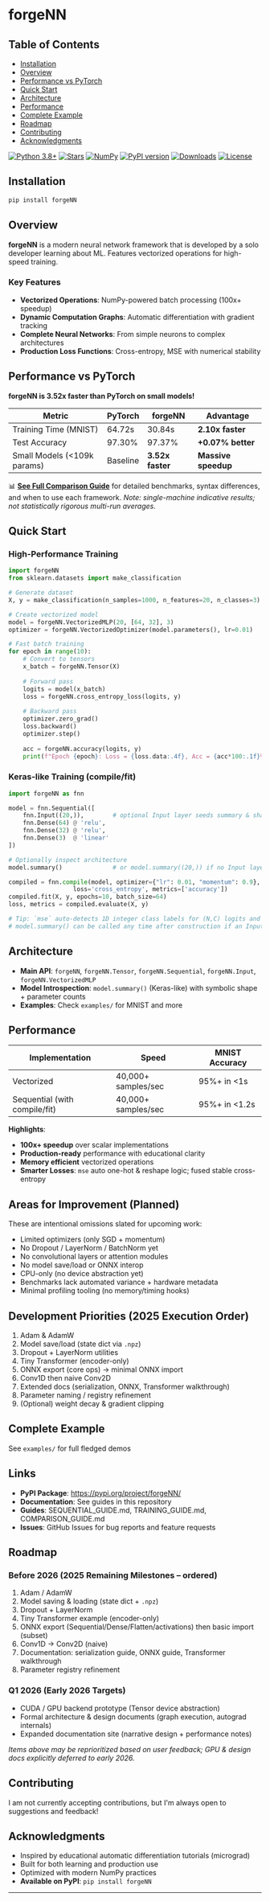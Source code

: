 # forgeNN

## Table of Contents

- [Installation](#Installation)
- [Overview](#Overview)
- [Performance vs PyTorch](#Performance-vs-PyTorch)
- [Quick Start](#Quick-Start)
- [Architecture](#Architecture)
- [Performance](#Performance)
- [Complete Example](#Complete-Example)
- [Roadmap](#Roadmap)
- [Contributing](#Contributing)
- [Acknowledgments](#Acknowledgments)

[![Python 3.8+](https://img.shields.io/badge/python-3.8+-blue.svg)](https://www.python.org/downloads/)
[![Stars](https://img.shields.io/github/stars/Savernish/forgeNN.svg?style=social&label=Stars)](https://github.com/Savernish/forgeNN)
[![NumPy](https://img.shields.io/badge/powered_by-NumPy-blue.svg)](https://numpy.org/)
[![PyPI version](https://img.shields.io/pypi/v/forgeNN.svg)](https://pypi.org/project/forgeNN/)
[![Downloads](https://img.shields.io/pypi/dm/forgeNN.svg)](https://pypi.org/project/forgeNN/)
[![License](https://img.shields.io/pypi/l/forgeNN.svg)](https://pypi.org/project/forgeNN/)

## Installation

```bash
pip install forgeNN
```

## Overview

**forgeNN** is a modern neural network framework that is developed by a solo developer learning about ML. Features vectorized operations for high-speed training.

### Key Features

- **Vectorized Operations**: NumPy-powered batch processing (100x+ speedup)
- **Dynamic Computation Graphs**: Automatic differentiation with gradient tracking
- **Complete Neural Networks**: From simple neurons to complex architectures
- **Production Loss Functions**: Cross-entropy, MSE with numerical stability

## Performance vs PyTorch

**forgeNN is 3.52x faster than PyTorch on small models!**

| Metric | PyTorch | forgeNN | Advantage |
|--------|---------|---------|-----------|
| Training Time (MNIST) | 64.72s | 30.84s | **2.10x faster** |
| Test Accuracy | 97.30% | 97.37% | **+0.07% better** |
| Small Models (<109k params) | Baseline | **3.52x faster** | **Massive speedup** |

📊 **[See Full Comparison Guide](guides/COMPARISON_GUIDE.md)** for detailed benchmarks, syntax differences, and when to use each framework. *Note: single-machine indicative results; not statistically rigorous multi-run averages.*


## Quick Start

### High-Performance Training

```python
import forgeNN
from sklearn.datasets import make_classification

# Generate dataset
X, y = make_classification(n_samples=1000, n_features=20, n_classes=3)

# Create vectorized model  
model = forgeNN.VectorizedMLP(20, [64, 32], 3)
optimizer = forgeNN.VectorizedOptimizer(model.parameters(), lr=0.01)

# Fast batch training
for epoch in range(10):
    # Convert to tensors
    x_batch = forgeNN.Tensor(X)
    
    # Forward pass
    logits = model(x_batch)
    loss = forgeNN.cross_entropy_loss(logits, y)
    
    # Backward pass
    optimizer.zero_grad()
    loss.backward()
    optimizer.step()
    
    acc = forgeNN.accuracy(logits, y)
    print(f"Epoch {epoch}: Loss = {loss.data:.4f}, Acc = {acc*100:.1f}%")
```

### Keras-like Training (compile/fit)

```python
import forgeNN as fnn

model = fnn.Sequential([
    fnn.Input((20,)),        # optional Input layer seeds summary & shapes
    fnn.Dense(64) @ 'relu',
    fnn.Dense(32) @ 'relu',
    fnn.Dense(3)  @ 'linear'
])

# Optionally inspect architecture
model.summary()              # or model.summary((20,)) if no Input layer

compiled = fnn.compile(model, optimizer={"lr": 0.01, "momentum": 0.9},
                  loss='cross_entropy', metrics=['accuracy'])
compiled.fit(X, y, epochs=10, batch_size=64)
loss, metrics = compiled.evaluate(X, y)

# Tip: `mse` auto-detects 1D integer class labels for (N,C) logits and one-hot encodes internally.
# model.summary() can be called any time after construction if an Input layer or input_shape is provided.
```

## Architecture

- **Main API**: `forgeNN`, `forgeNN.Tensor`, `forgeNN.Sequential`, `forgeNN.Input`, `forgeNN.VectorizedMLP`
- **Model Introspection**: `model.summary()` (Keras-like) with symbolic shape + parameter counts
- **Examples**: Check `examples/` for MNIST and more

## Performance

| Implementation | Speed | MNIST Accuracy |
|---------------|-------|----------------|
| Vectorized | 40,000+ samples/sec | 95%+ in <1s |
| Sequential (with compile/fit) | 40,000+ samples/sec | 95%+ in <1.2s |

**Highlights**:
- **100x+ speedup** over scalar implementations
- **Production-ready** performance with educational clarity
- **Memory efficient** vectorized operations
- **Smarter Losses**: `mse` auto one-hot & reshape logic; fused stable cross-entropy

## Areas for Improvement (Planned)
These are intentional omissions slated for upcoming work:
- Limited optimizers (only SGD + momentum)
- No Dropout / LayerNorm / BatchNorm yet
- No convolutional layers or attention modules
- No model save/load or ONNX interop
- CPU-only (no device abstraction yet)
- Benchmarks lack automated variance + hardware metadata
- Minimal profiling tooling (no memory/timing hooks)

## Development Priorities (2025 Execution Order)
1. Adam & AdamW
2. Model save/load (state dict via `.npz`)
3. Dropout + LayerNorm utilities
4. Tiny Transformer (encoder-only)
5. ONNX export (core ops) → minimal ONNX import
6. Conv1D then naive Conv2D
7. Extended docs (serialization, ONNX, Transformer walkthrough)
8. Parameter naming / registry refinement
9. (Optional) weight decay & gradient clipping

## Complete Example

See `examples/` for full fledged demos

## Links

- **PyPI Package**: https://pypi.org/project/forgeNN/
- **Documentation**: See guides in this repository
- **Guides**: SEQUENTIAL_GUIDE.md, TRAINING_GUIDE.md, COMPARISON_GUIDE.md
- **Issues**: GitHub Issues for bug reports and feature requests

## Roadmap
### Before 2026 (2025 Remaining Milestones – ordered)
1. Adam / AdamW
2. Model saving & loading (state dict + `.npz`)
3. Dropout + LayerNorm
4. Tiny Transformer example (encoder-only)
5. ONNX export (Sequential/Dense/Flatten/activations) then basic import (subset)
6. Conv1D → Conv2D (naive)
7. Documentation: serialization guide, ONNX guide, Transformer walkthrough
8. Parameter registry refinement

### Q1 2026 (Early 2026 Targets)
- CUDA / GPU backend prototype (Tensor device abstraction)
- Formal architecture & design documents (graph execution, autograd internals)
- Expanded documentation site (narrative design + performance notes)

_Items above may be reprioritized based on user feedback; GPU & design docs explicitly deferred to early 2026._

## Contributing

I am not currently accepting contributions, but I'm always open to suggestions and feedback!

## Acknowledgments

- Inspired by educational automatic differentiation tutorials (micrograd)
- Built for both learning and production use
- Optimized with modern NumPy practices
- **Available on PyPI**: `pip install forgeNN`

---
